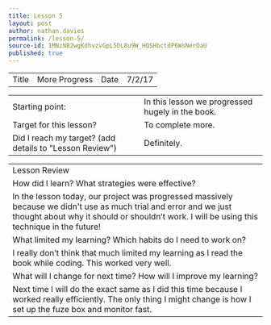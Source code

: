 ```yaml
---
title: Lesson 5
layout: post
author: nathan.davies
permalink: /lesson-5/
source-id: 1MNzNB2wgKdhvzvGpL5DL8u9W_HQSHbctdP6WsNerOaU
published: true
---
```

<table>
  <tr>
    <td>Title</td>
    <td>More Progress</td>
    <td>Date</td>
    <td>7/2/17</td>
  </tr>
</table>


<table>
  <tr>
    <td>Starting point:</td>
    <td>In this lesson we progressed hugely in the book.</td>
  </tr>
  <tr>
    <td>Target for this lesson?</td>
    <td>To complete more.</td>
  </tr>
  <tr>
    <td>Did I reach my target? 
(add details to "Lesson Review")</td>
    <td> Definitely.</td>
  </tr>
</table>


<table>
  <tr>
    <td>Lesson Review</td>
  </tr>
  <tr>
    <td>How did I learn? What strategies were effective? </td>
  </tr>
  <tr>
    <td>In the lesson today, our project was progressed massively because we didn't use as much trial and error and we just thought about why it should or shouldn’t work. I will be using this technique in the future!</td>
  </tr>
  <tr>
    <td>What limited my learning? Which habits do I need to work on? </td>
  </tr>
  <tr>
    <td>I really don’t think that much limited my learning as I read the book while coding. This worked very well.</td>
  </tr>
  <tr>
    <td>What will I change for next time? How will I improve my learning?</td>
  </tr>
  <tr>
    <td>Next time I will do the exact same as I did this time because I worked really efficiently. The only thing I might change is how I set up the fuze box and monitor fast.</td>
  </tr>
</table>


